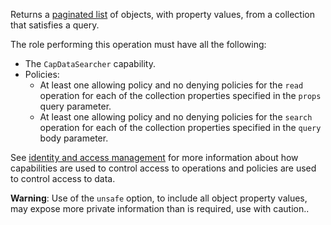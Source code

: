 Returns a [paginated list](/#pagination) of objects, with property values, from a collection that satisfies a query.

The role performing this operation must have all the following:
- The `CapDataSearcher` capability.
- Policies:
  + At least one allowing policy and no denying policies for the `read` operation for each of the collection properties
    specified in the `props` query parameter.
  + At least one allowing policy and no denying policies for the `search` operation for each of the collection
    properties
    specified in the `query` body parameter.

See [identity and access management](/data-security/identity-and-access-management) for more information about how
capabilities are used to control access to operations and policies are used to control access to data.

**Warning**: Use of the `unsafe` option, to include all object property values, may expose more private information than is required, use with caution..